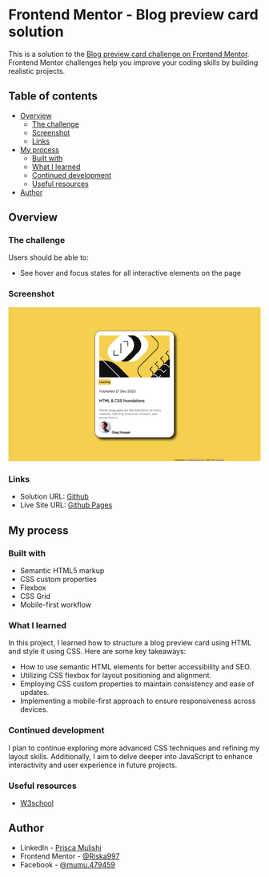 # Frontend Mentor - Blog preview card solution

This is a solution to the [Blog preview card challenge on Frontend Mentor](https://www.frontendmentor.io/challenges/blog-preview-card-ckPaj01IcS). Frontend Mentor challenges help you improve your coding skills by building realistic projects. 

## Table of contents

- [Overview](#overview)
  - [The challenge](#the-challenge)
  - [Screenshot](#screenshot)
  - [Links](#links)
- [My process](#my-process)
  - [Built with](#built-with)
  - [What I learned](#what-i-learned)
  - [Continued development](#continued-development)
  - [Useful resources](#useful-resources)
- [Author](#author)

## Overview

### The challenge

Users should be able to:

- See hover and focus states for all interactive elements on the page

### Screenshot

![alt text](image-1.png)


### Links

- Solution URL: [Github](https://github.com/Riska997/blog-preview-card-main.git)
- Live Site URL: [Github Pages](https://riska997.github.io/blog-preview-card-main/)

## My process

### Built with

- Semantic HTML5 markup
- CSS custom properties
- Flexbox
- CSS Grid
- Mobile-first workflow


### What I learned

In this project, I learned how to structure a blog preview card using HTML and style it using CSS. Here are some key takeaways:

- How to use semantic HTML elements for better accessibility and SEO.
- Utilizing CSS flexbox for layout positioning and alignment.
- Employing CSS custom properties to maintain consistency and ease of updates.
- Implementing a mobile-first approach to ensure responsiveness across devices.


### Continued development

I plan to continue exploring more advanced CSS techniques and refining my layout skills. Additionally, I aim to delve deeper into JavaScript to enhance interactivity and user experience in future projects.

### Useful resources

- [W3school](https://www.w3schools.com/) 


## Author

- LinkedIn - [Prisca Mulishi](https://github.com/Riska997/huddle-landing-page-with-alternating-feature-blocks-master/blob/main/www.linkedin.com/in/prisca-mulishi-3994702a2)
- Frontend Mentor - [@Riska997](https://www.frontendmentor.io/profile/Riska997)
- Facebook - [@mumu.479459](https://www.facebook.com/mumu.479459/)
